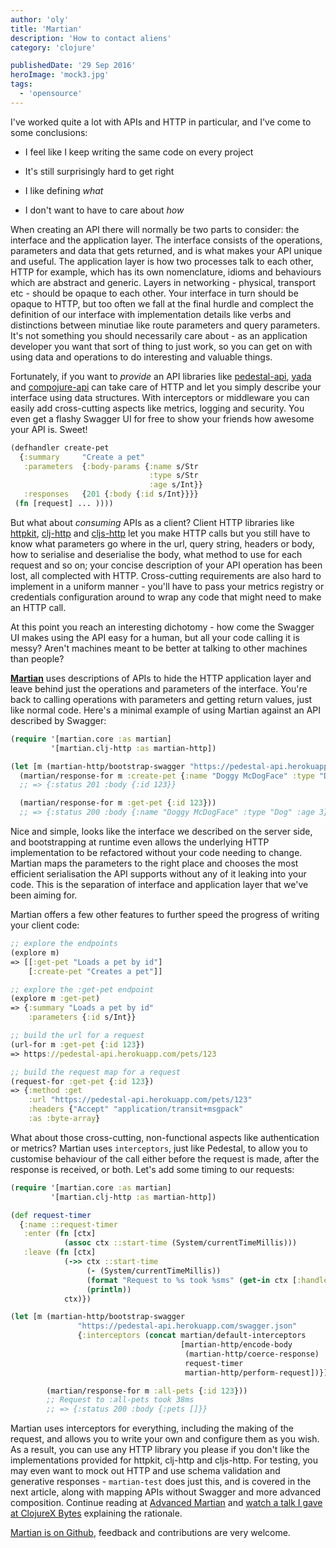 ```yaml
---
author: 'oly'
title: 'Martian'
description: 'How to contact aliens'
category: 'clojure'

publishedDate: '29 Sep 2016'
heroImage: 'mock3.jpg'
tags:
  - 'opensource'
---
```


I've worked quite a lot with APIs and HTTP in particular, and I've come
to some conclusions:

- I feel like I keep writing the same code on every project

- It's still surprisingly hard to get right

- I like defining _what_

- I don't want to have to care about _how_

When creating an API there will normally be two parts to consider: the
interface and the application layer. The interface consists of the
operations, parameters and data that gets returned, and is what makes
your API unique and useful. The application layer is how two processes
talk to each other, HTTP for example, which has its own nomenclature,
idioms and behaviours which are abstract and generic. Layers in
networking - physical, transport etc - should be opaque to each other.
Your interface in turn should be opaque to HTTP, but too often we fall
at the final hurdle and complect the definition of our interface with
implementation details like verbs and distinctions between minutiae like
route parameters and query parameters. It's not something you should
necessarily care about - as an application developer you want that sort
of thing to just work, so you can get on with using data and operations
to do interesting and valuable things.

Fortunately, if you want to _provide_ an API libraries like
[pedestal-api](https://github.com/oliyh/pedestal-api),
[yada](https://yada.juxt.pro) and
[compojure-api](https://github.com/metosin/compojure-api) can take care
of HTTP and let you simply describe your interface using data
structures. With interceptors or middleware you can easily add
cross-cutting aspects like metrics, logging and security. You even get a
flashy Swagger UI for free to show your friends how awesome your API is.
Sweet!

```clojure
(defhandler create-pet
  {:summary     "Create a pet"
   :parameters  {:body-params {:name s/Str
                               :type s/Str
                               :age s/Int}}
   :responses   {201 {:body {:id s/Int}}}}
 (fn [request] ... ))))
```

But what about _consuming_ APIs as a client? Client HTTP libraries like
[httpkit](http://www.http-kit.org/),
[clj-http](https://github.com/dakrone/clj-http) and
[cljs-http](https://github.com/r0man/cljs-http) let you make HTTP calls
but you still have to know what parameters go where in the url, query
string, headers or body, how to serialise and deserialise the body, what
method to use for each request and so on; your concise description of
your API operation has been lost, all complected with HTTP.
Cross-cutting requirements are also hard to implement in a uniform
manner - you'll have to pass your metrics registry or credentials
configuration around to wrap any code that might need to make an HTTP
call.

At this point you reach an interesting dichotomy - how come the Swagger
UI makes using the API easy for a human, but all your code calling it is
messy? Aren't machines meant to be better at talking to other machines
than people?

**[Martian](https://github.com/oliyh/martian)** uses descriptions of
APIs to hide the HTTP application layer and leave behind just the
operations and parameters of the interface. You're back to calling
operations with parameters and getting return values, just like normal
code. Here's a minimal example of using Martian against an API described
by Swagger:

```clojure
(require '[martian.core :as martian]
         '[martian.clj-http :as martian-http])

(let [m (martian-http/bootstrap-swagger "https://pedestal-api.herokuapp.com/swagger.json")]
  (martian/response-for m :create-pet {:name "Doggy McDogFace" :type "Dog" :age 3})
  ;; => {:status 201 :body {:id 123}}

  (martian/response-for m :get-pet {:id 123}))
  ;; => {:status 200 :body {:name "Doggy McDogFace" :type "Dog" :age 3}}
```

Nice and simple, looks like the interface we described on the server
side, and bootstrapping at runtime even allows the underlying HTTP
implementation to be refactored without your code needing to change.
Martian maps the parameters to the right place and chooses the most
efficient serialisation the API supports without any of it leaking into
your code. This is the separation of interface and application layer
that we've been aiming for.

Martian offers a few other features to further speed the progress of
writing your client code:

```clojure
;; explore the endpoints
(explore m)
=> [[:get-pet "Loads a pet by id"]
    [:create-pet "Creates a pet"]]

;; explore the :get-pet endpoint
(explore m :get-pet)
=> {:summary "Loads a pet by id"
    :parameters {:id s/Int}}

;; build the url for a request
(url-for m :get-pet {:id 123})
=> https://pedestal-api.herokuapp.com/pets/123

;; build the request map for a request
(request-for :get-pet {:id 123})
=> {:method :get
    :url "https://pedestal-api.herokuapp.com/pets/123"
    :headers {"Accept" "application/transit+msgpack"
    :as :byte-array}
```

What about those cross-cutting, non-functional aspects like
authentication or metrics? Martian uses `interceptors`, just like
Pedestal, to allow you to customise behaviour of the call either before
the request is made, after the response is received, or both. Let's add
some timing to our requests:

```clojure
(require '[martian.core :as martian]
         '[martian.clj-http :as martian-http])

(def request-timer
  {:name ::request-timer
   :enter (fn [ctx]
            (assoc ctx ::start-time (System/currentTimeMillis)))
   :leave (fn [ctx]
            (->> ctx ::start-time
                 (- (System/currentTimeMillis))
                 (format "Request to %s took %sms" (get-in ctx [:handler :route-name]))
                 (println))
            ctx)})

(let [m (martian-http/bootstrap-swagger
               "https://pedestal-api.herokuapp.com/swagger.json"
               {:interceptors (concat martian/default-interceptors
                                      [martian-http/encode-body
                                       (martian-http/coerce-response)
                                       request-timer
                                       martian-http/perform-request])})]

        (martian/response-for m :all-pets {:id 123}))
        ;; Request to :all-pets took 38ms
        ;; => {:status 200 :body {:pets []}}
```

Martian uses interceptors for everything, including the making of the
request, and allows you to write your own and configure them as you
wish. As a result, you can use any HTTP library you please if you don't
like the implementations provided for httpkit, clj-http and cljs-http.
For testing, you may even want to mock out HTTP and use schema
validation and generative responses - `martian-test` does just this, and
is covered in the next article, along with mapping APIs without Swagger
and more advanced composition. Continue reading at [Advanced
Martian](https://juxt.pro/blog/posts/advanced-martian.html) and [watch a
talk I gave at ClojureX
Bytes](https://skillsmatter.com/skillscasts/8843-clojure-bytes#video)
explaining the rationale.

[Martian is on Github](https://github.com/oliyh/martian), feedback and
contributions are very welcome.
